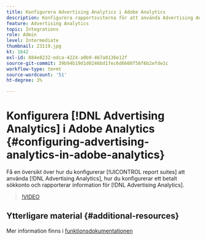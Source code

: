 ```yaml
---
title: Konfigurera Advertising Analytics i Adobe Analytics
description: Konfigurera rapportsviterna för att använda Advertising Analytics.
feature: Advertising Analytics
topic: Integrations
role: Admin
level: Intermediate
thumbnail: 23119.jpg
kt: 1642
exl-id: 884e8232-edca-4224-a0b9-467a0136e12f
source-git-commit: 39b94b19d1d0246bd1fec6d6608f56f6b2efde1c
workflow-type: tm+mt
source-wordcount: '51'
ht-degree: 3%

---
```


# Konfigurera [!DNL Advertising Analytics] i Adobe Analytics {#configuring-advertising-analytics-in-adobe-analytics}

Få en översikt över hur du konfigurerar [!UICONTROL report suites] att använda [!DNL Advertising Analytics], hur du konfigurerar ett betalt sökkonto och rapporterar information för [!DNL Advertising Analytics].

>[!VIDEO](https://video.tv.adobe.com/v/23119/?quality=12&learn=on)

## Ytterligare material {#additional-resources}

Mer information finns i [funktionsdokumentationen](https://experienceleague.adobe.com/docs/analytics/integration/advertising-analytics/overview.html)

